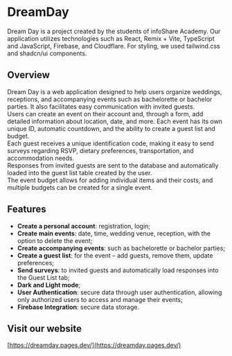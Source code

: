 # DreamDay

Dream Day is a project created by the students of infoShare Academy. Our application utilizes technologies such as React, Remix + Vite, TypeScript and JavaScript, Firebase, and Cloudflare. For styling, we used tailwind.css and shadcn/ui components.

## Overview

Dream Day is a web application designed to help users organize weddings, receptions, and accompanying events such as bachelorette or bachelor parties. It also facilitates easy communication with invited guests.  
Users can create an event on their account and, through a form, add detailed information about location, date, and more. Each event has its own unique ID, automatic countdown, and the ability to create a guest list and budget.  
Each guest receives a unique identification code, making it easy to send surveys regarding RSVP, dietary preferences, transportation, and accommodation needs.  
Responses from invited guests are sent to the database and automatically loaded into the guest list table created by the user.  
The event budget allows for adding individual items and their costs, and multiple budgets can be created for a single event.

## Features

- **Create a personal account**: registration, login;
- **Create main events**: date, time, wedding venue, reception, with the option to delete the event;
- **Create accompanying events**: such as bachelorette or bachelor parties;
- **Create a guest list**: for the event – add guests, remove them, update preferences;
- **Send surveys**: to invited guests and automatically load responses into the Guest List tab;
- **Dark and Light mode**;
- **User Authentication**: secure data through user authentication, allowing only authorized users to access and manage their events;
- **Firebase Integration**: secure data storage.

## Visit our website

[https://dreamday.pages.dev/](https://dreamday.pages.dev/)



<!--# Welcome to Remix + Vite!

📖 See the [Remix docs](https://remix.run/docs) and the [Remix Vite docs](https://remix.run/docs/en/main/future/vite) for details on supported features.

## Development

Run the Vite dev server:

```shellscript
npm run dev
```

## Deployment

First, build your app for production:

```sh
npm run build
```

Then run the app in production mode:

```sh
npm start
```

Now you'll need to pick a host to deploy it to.

### DIY

If you're familiar with deploying Node applications, the built-in Remix app server is production-ready.

Make sure to deploy the output of `npm run build`

- `build/server`
- `build/client`
-->
